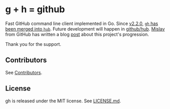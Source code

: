 g + h = github
==============

Fast GitHub command line client implemented in Go. Since [v2.2.0](https://github.com/github/hub/releases/tag/v2.2.0), [`gh` has been merged into `hub`](https://github.com/github/hub/issues/475). Future development will happen in [github/hub](https://github.com/github/hub). [Mislav](https://github.com/mislav) from GitHub has written a blog [post](https://mislav.net/2020/01/github-cli/) about this project's progression.

Thank you for the support.

Contributors
------------

See [Contributors](https://github.com/jingweno/gh/graphs/contributors).

License
-------

gh is released under the MIT license. See [LICENSE.md](https://github.com/jingweno/gh/blob/master/LICENSE.md).

